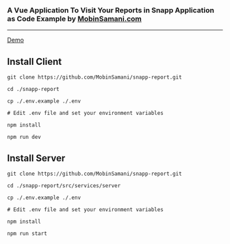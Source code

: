 ### A Vue Application To Visit Your Reports in Snapp Application as Code Example by [MobinSamani.com](https://MobinSamani.com)

---

[Demo](https://Snapp.MobinSamani.com)

## Install Client

```shell
git clone https://github.com/MobinSamani/snapp-report.git

cd ./snapp-report

cp ./.env.example ./.env

# Edit .env file and set your environment variables

npm install

npm run dev
```

## Install Server

```shell
git clone https://github.com/MobinSamani/snapp-report.git

cd ./snapp-report/src/services/server

cp ./.env.example ./.env

# Edit .env file and set your environment variables

npm install

npm run start
```
